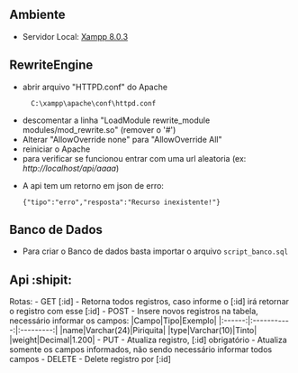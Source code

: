 ## Ambiente
  - Servidor Local: [Xampp 8.0.3](https://www.apachefriends.org/pt_br/download.html)

## RewriteEngine
   - abrir arquivo "HTTPD.conf" do Apache 
        ```
          C:\xampp\apache\conf\httpd.conf
        ```
   - descomentar a linha "LoadModule rewrite_module modules/mod_rewrite.so" (remover o '#')
   - Alterar "AllowOverride none" para "AllowOverride All"
   - reiniciar o Apache
   - para verificar se funcionou entrar com uma url aleatoria (ex: *http://localhost/api/aaaa*)
    
   * A api tem um retorno em json de erro: 
        ```
        {"tipo":"erro","resposta":"Recurso inexistente!"}
        ```

## Banco de Dados
   - Para criar o Banco de dados basta importar o arquivo 
        ``` script_banco.sql ```

## Api :shipit:
Rotas:
    - GET [:id]
        - Retorna todos registros, caso informe o [:id] irá retornar o registro com esse [:id]
    - POST 
        - Insere novos registros na tabela, necessário informar os campos:
            |Campo|Tipo|Exemplo|
            |:------:|:-----------:|:---------:|
            |name|Varchar(24)|Piriquita|
            |type|Varchar(10)|Tinto|
            |weight|Decimal|1.200|
    - PUT
        - Atualiza registro, [:id] obrigatório
        - Atualiza somente os campos informados, não sendo necessário informar todos campos
    - DELETE
        - Delete registro por [:id]
